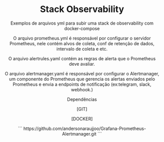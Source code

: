 <h1 align="center">Stack Observability</h1>
<p align="center">Exemplos de arquivos yml para subir uma stack de observability com docker-compose</p>
<p align="center">O arquivo prometheus.yml é responsável por configurar o servidor Prometheus, nele contém alvos de coleta, conf de retenção de dados, intervalo de coleta e etc.</p>
<p align="center">O arquivo alertrules.yaml contém as regras de alerta que o Prometheus deve avaliar.</p>
<p align="center">O arquivo alertmanager.yaml é responsável por configurar o Alertmanager, um componente do Prometheus que gerencia os alertas enviados pelo Prometheus e envia a endpoints de notificação (ex:telegram, slack, webhook.)</p>

<p align="center">Dependências</p>

<p align="center">[GIT]</p>
<p align="center">[DOCKER]</p>
<p align="center">
```
 https://github.com/andersonaraujjoo/Grafana-Prometheus-Alertmanager.git
```
</p>
